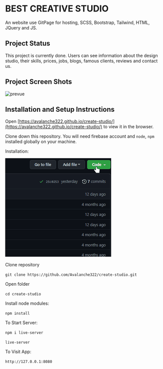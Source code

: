 # BEST CREATIVE STUDIO

An website use GitPage for hosting, SCSS, Bootstrap, Tailwind, HTML, JQuery and JS.

## Project Status

This project is currently done. Users can see information about the design studio, their skills, prices, jobs, blogs, famous clients, reviews and contact us.

## Project Screen Shots

![prevue](img/markdown/prevue.gif)

## Installation and Setup Instructions

Open [https://avalanche322.github.io/create-studio/](https://avalanche322.github.io/create-studio/) to view it in the browser.

Clone down this repository. You will need firebase account and `node`, `npm` installed globally on your machine.

Installation:

![how download](img/markdown/how-download.gif)

Clone repository

`git clone https://github.com/Avalanche322/create-studio.git`  

Open folder

`cd create-studio`

Install node modules:

`npm install`

To Start Server:

`npm i live-server`

`live-server`  

To Visit App:

`http://127.0.0.1:8080` 


